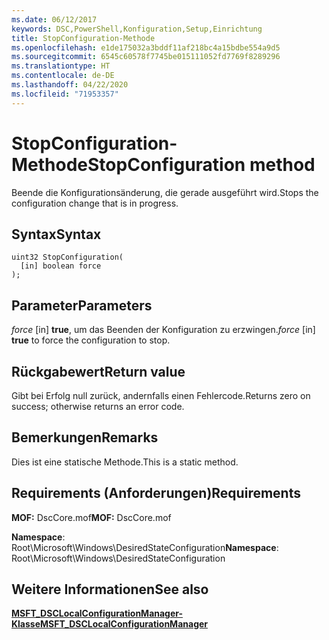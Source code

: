 ```yaml
---
ms.date: 06/12/2017
keywords: DSC,PowerShell,Konfiguration,Setup,Einrichtung
title: StopConfiguration-Methode
ms.openlocfilehash: e1de175032a3bddf11af218bc4a15bdbe554a9d5
ms.sourcegitcommit: 6545c60578f7745be015111052fd7769f8289296
ms.translationtype: HT
ms.contentlocale: de-DE
ms.lasthandoff: 04/22/2020
ms.locfileid: "71953357"
---
```

# <a name="stopconfiguration-method"></a><span data-ttu-id="ee123-103">StopConfiguration-Methode</span><span class="sxs-lookup"><span data-stu-id="ee123-103">StopConfiguration method</span></span>

<span data-ttu-id="ee123-104">Beende die Konfigurationsänderung, die gerade ausgeführt wird.</span><span class="sxs-lookup"><span data-stu-id="ee123-104">Stops the configuration change that is in progress.</span></span>

## <a name="syntax"></a><span data-ttu-id="ee123-105">Syntax</span><span class="sxs-lookup"><span data-stu-id="ee123-105">Syntax</span></span>

```mof
uint32 StopConfiguration(
  [in] boolean force
);
```

## <a name="parameters"></a><span data-ttu-id="ee123-106">Parameter</span><span class="sxs-lookup"><span data-stu-id="ee123-106">Parameters</span></span>

<span data-ttu-id="ee123-107">*force* \[in\] **true**, um das Beenden der Konfiguration zu erzwingen.</span><span class="sxs-lookup"><span data-stu-id="ee123-107">*force* \[in\] **true** to force the configuration to stop.</span></span>

## <a name="return-value"></a><span data-ttu-id="ee123-108">Rückgabewert</span><span class="sxs-lookup"><span data-stu-id="ee123-108">Return value</span></span>

<span data-ttu-id="ee123-109">Gibt bei Erfolg null zurück, andernfalls einen Fehlercode.</span><span class="sxs-lookup"><span data-stu-id="ee123-109">Returns zero on success; otherwise returns an error code.</span></span>

## <a name="remarks"></a><span data-ttu-id="ee123-110">Bemerkungen</span><span class="sxs-lookup"><span data-stu-id="ee123-110">Remarks</span></span>

<span data-ttu-id="ee123-111">Dies ist eine statische Methode.</span><span class="sxs-lookup"><span data-stu-id="ee123-111">This is a static method.</span></span>

## <a name="requirements"></a><span data-ttu-id="ee123-112">Requirements (Anforderungen)</span><span class="sxs-lookup"><span data-stu-id="ee123-112">Requirements</span></span>

<span data-ttu-id="ee123-113">**MOF:** DscCore.mof</span><span class="sxs-lookup"><span data-stu-id="ee123-113">**MOF:** DscCore.mof</span></span>

<span data-ttu-id="ee123-114">**Namespace**: Root\Microsoft\Windows\DesiredStateConfiguration</span><span class="sxs-lookup"><span data-stu-id="ee123-114">**Namespace**: Root\Microsoft\Windows\DesiredStateConfiguration</span></span>

## <a name="see-also"></a><span data-ttu-id="ee123-115">Weitere Informationen</span><span class="sxs-lookup"><span data-stu-id="ee123-115">See also</span></span>

[<span data-ttu-id="ee123-116">**MSFT_DSCLocalConfigurationManager-Klasse**</span><span class="sxs-lookup"><span data-stu-id="ee123-116">**MSFT_DSCLocalConfigurationManager**</span></span>](msft-dsclocalconfigurationmanager.md)
